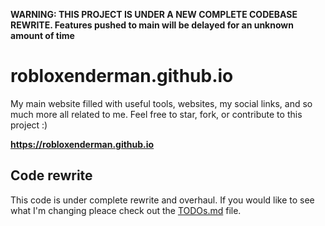 **WARNING: THIS PROJECT IS UNDER A NEW COMPLETE CODEBASE REWRITE. Features pushed to main will be delayed for an unknown amount of time**

# robloxenderman.github.io
My main website filled with useful tools, websites, my social links, and so much more all related to me. Feel free to star, fork, or contribute to this project :)

**https://robloxenderman.github.io**

## Code rewrite
This code is under complete rewrite and overhaul. If you would like to see what I'm changing pleace check out the [TODOs.md](./TODOs.md) file.
